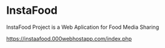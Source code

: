 # InstaFood
InstaFood Project is a Web Aplication for Food Media Sharing

https://instaafood.000webhostapp.com/index.php
